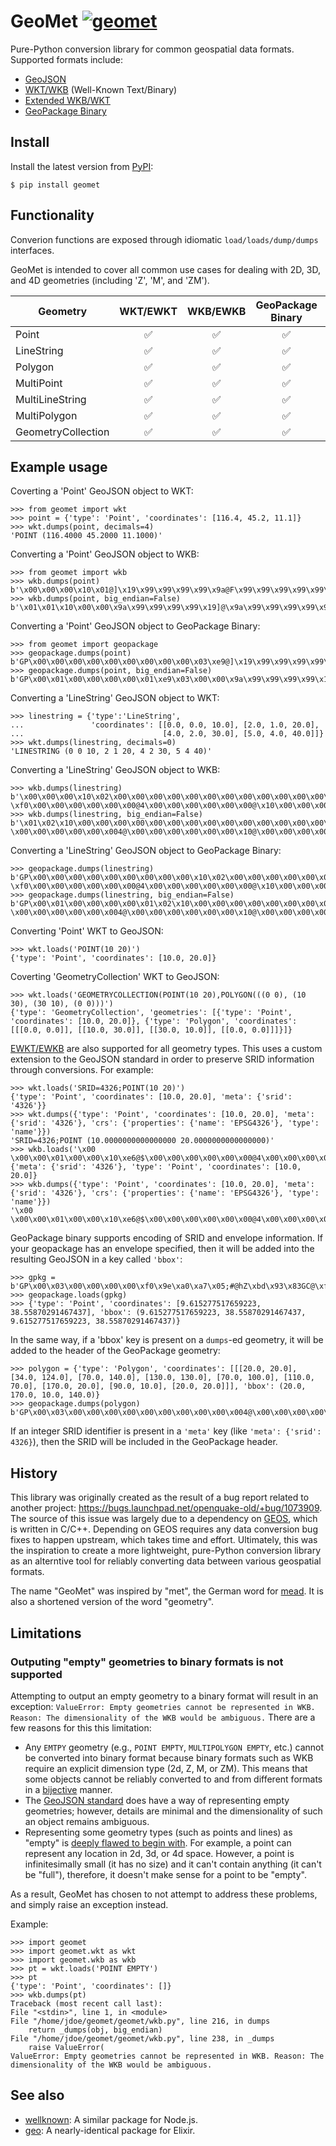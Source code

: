 # GeoMet [![geomet](https://circleci.com/gh/geomet/geomet.svg?style=shield)](https://app.circleci.com/pipelines/github/geomet)

Pure-Python conversion library for common geospatial data formats.
Supported formats include:
- [GeoJSON](http://www.geojson.org/geojson-spec.html)
- [WKT/WKB](http://en.wikipedia.org/wiki/Well-known_text) (Well-Known Text/Binary)
- [Extended WKB/WKT](https://postgis.net/docs/using_postgis_dbmanagement.html#EWKB_EWKT)
- [GeoPackage Binary](http://www.geopackage.org/spec/#gpb_format)


## Install

Install the latest version from [PyPI](https://pypi.org/project/geomet/):

    $ pip install geomet

## Functionality

Converion functions are exposed through idiomatic `load/loads/dump/dumps`
interfaces.

GeoMet is intended to cover all common use cases for dealing with 2D, 3D, and
4D geometries (including 'Z', 'M', and 'ZM').

| Geometry | WKT/EWKT | WKB/EWKB | GeoPackage Binary | EsriJSON |
| -------- | :------: | :------: | :---------------: | :------: |
| Point    | ✅ | ✅ | ✅| ✅ |
| LineString    | ✅ | ✅ | ✅| ✅ |
| Polygon    | ✅ | ✅ | ✅| ✅ |
| MultiPoint    | ✅ | ✅ | ✅| ✅ |
| MultiLineString    | ✅ | ✅ | ✅| ✅ |
| MultiPolygon    | ✅ | ✅ | ✅| ✅ |
| GeometryCollection    | ✅ | ✅ | ✅| ✅ |

## Example usage

Coverting a 'Point' GeoJSON object to WKT:

    >>> from geomet import wkt
    >>> point = {'type': 'Point', 'coordinates': [116.4, 45.2, 11.1]}
    >>> wkt.dumps(point, decimals=4)
    'POINT (116.4000 45.2000 11.1000)'

Converting a 'Point' GeoJSON object to WKB:

    >>> from geomet import wkb
    >>> wkb.dumps(point)
    b'\x00\x00\x00\x10\x01@]\x19\x99\x99\x99\x99\x9a@F\x99\x99\x99\x99\x99\x9a@&333333'
    >>> wkb.dumps(point, big_endian=False)
    b'\x01\x01\x10\x00\x00\x9a\x99\x99\x99\x99\x19]@\x9a\x99\x99\x99\x99\x99F@333333&@'

Converting a 'Point' GeoJSON object to GeoPackage Binary:

    >>> from geomet import geopackage
    >>> geopackage.dumps(point)
    b'GP\x00\x00\x00\x00\x00\x00\x00\x00\x00\x03\xe9@]\x19\x99\x99\x99\x99\x9a@F\x99\x99\x99\x99\x99\x9a@&333333'
    >>> geopackage.dumps(point, big_endian=False)
    b'GP\x00\x01\x00\x00\x00\x00\x01\xe9\x03\x00\x00\x9a\x99\x99\x99\x99\x19]@\x9a\x99\x99\x99\x99\x99F@333333&@'


Converting a 'LineString' GeoJSON object to WKT:

    >>> linestring = {'type':'LineString',
    ...               'coordinates': [[0.0, 0.0, 10.0], [2.0, 1.0, 20.0],
    ...                               [4.0, 2.0, 30.0], [5.0, 4.0, 40.0]]}
    >>> wkt.dumps(linestring, decimals=0)
    'LINESTRING (0 0 10, 2 1 20, 4 2 30, 5 4 40)'

Converting a 'LineString' GeoJSON object to WKB:

    >>> wkb.dumps(linestring)
    b'\x00\x00\x00\x10\x02\x00\x00\x00\x00\x00\x00\x00\x00\x00\x00\x00\x00\x00\x00\x00\x00@$\x00\x00\x00\x00\x00\x00@\x00\x00\x00\x00\x00\x00\x00?\xf0\x00\x00\x00\x00\x00\x00@4\x00\x00\x00\x00\x00\x00@\x10\x00\x00\x00\x00\x00\x00@\x00\x00\x00\x00\x00\x00\x00@>\x00\x00\x00\x00\x00\x00@\x14\x00\x00\x00\x00\x00\x00@\x10\x00\x00\x00\x00\x00\x00@D\x00\x00\x00\x00\x00\x00'
    >>> wkb.dumps(linestring, big_endian=False)
    b'\x01\x02\x10\x00\x00\x00\x00\x00\x00\x00\x00\x00\x00\x00\x00\x00\x00\x00\x00\x00\x00\x00\x00\x00\x00\x00\x00$@\x00\x00\x00\x00\x00\x00\x00@\x00\x00\x00\x00\x00\x00\xf0?\x00\x00\x00\x00\x00\x004@\x00\x00\x00\x00\x00\x00\x10@\x00\x00\x00\x00\x00\x00\x00@\x00\x00\x00\x00\x00\x00>@\x00\x00\x00\x00\x00\x00\x14@\x00\x00\x00\x00\x00\x00\x10@\x00\x00\x00\x00\x00\x00D@'

Converting a 'LineString' GeoJSON object to GeoPackage Binary:

    >>> geopackage.dumps(linestring)
    b'GP\x00\x00\x00\x00\x00\x00\x00\x00\x00\x10\x02\x00\x00\x00\x00\x00\x00\x00\x00\x00\x00\x00\x00\x00\x00\x00\x00@$\x00\x00\x00\x00\x00\x00@\x00\x00\x00\x00\x00\x00\x00?\xf0\x00\x00\x00\x00\x00\x00@4\x00\x00\x00\x00\x00\x00@\x10\x00\x00\x00\x00\x00\x00@\x00\x00\x00\x00\x00\x00\x00@>\x00\x00\x00\x00\x00\x00@\x14\x00\x00\x00\x00\x00\x00@\x10\x00\x00\x00\x00\x00\x00@D\x00\x00\x00\x00\x00\x00'
    >>> geopackage.dumps(linestring, big_endian=False)
    b'GP\x00\x01\x00\x00\x00\x00\x01\x02\x10\x00\x00\x00\x00\x00\x00\x00\x00\x00\x00\x00\x00\x00\x00\x00\x00\x00\x00\x00\x00\x00\x00\x00\x00$@\x00\x00\x00\x00\x00\x00\x00@\x00\x00\x00\x00\x00\x00\xf0?\x00\x00\x00\x00\x00\x004@\x00\x00\x00\x00\x00\x00\x10@\x00\x00\x00\x00\x00\x00\x00@\x00\x00\x00\x00\x00\x00>@\x00\x00\x00\x00\x00\x00\x14@\x00\x00\x00\x00\x00\x00\x10@\x00\x00\x00\x00\x00\x00D@'

Converting 'Point' WKT to GeoJSON:

    >>> wkt.loads('POINT(10 20)')
    {'type': 'Point', 'coordinates': [10.0, 20.0]}

Coverting 'GeometryCollection' WKT to GeoJSON:

    >>> wkt.loads('GEOMETRYCOLLECTION(POINT(10 20),POLYGON(((0 0), (10 30), (30 10), (0 0)))')
    {'type': 'GeometryCollection', 'geometries': [{'type': 'Point', 'coordinates': [10.0, 20.0]}, {'type': 'Polygon', 'coordinates': [[[0.0, 0.0]], [[10.0, 30.0]], [[30.0, 10.0]], [[0.0, 0.0]]]}]}

[EWKT/EWKB](http://postgis.net/documentation/manual-2.1/using_postgis_dbmanagement.html#EWKB_EWKT) 
are also supported for all geometry types. This uses a custom extension
to the GeoJSON standard in order to preserve SRID information through conversions.
For example:

    >>> wkt.loads('SRID=4326;POINT(10 20)')
    {'type': 'Point', 'coordinates': [10.0, 20.0], 'meta': {'srid': '4326'}}
    >>> wkt.dumps({'type': 'Point', 'coordinates': [10.0, 20.0], 'meta': {'srid': '4326'}, 'crs': {'properties': {'name': 'EPSG4326'}, 'type': 'name'}})
    'SRID=4326;POINT (10.0000000000000000 20.0000000000000000)'
    >>> wkb.loads('\x00 \x00\x00\x01\x00\x00\x10\xe6@$\x00\x00\x00\x00\x00\x00@4\x00\x00\x00\x00\x00\x00')
    {'meta': {'srid': '4326'}, 'type': 'Point', 'coordinates': [10.0, 20.0]}
    >>> wkb.dumps({'type': 'Point', 'coordinates': [10.0, 20.0], 'meta': {'srid': '4326'}, 'crs': {'properties': {'name': 'EPSG4326'}, 'type': 'name'}})
    '\x00 \x00\x00\x01\x00\x00\x10\xe6@$\x00\x00\x00\x00\x00\x00@4\x00\x00\x00\x00\x00\x00'

GeoPackage binary supports encoding of SRID and envelope information. If your geopackage
has an envelope specified, then it will be added into the resulting GeoJSON in a key 
called `'bbox'`:

    >>> gpkg = b'GP\x00\x03\x00\x00\x00\x00\xf0\x9e\xa0\xa7\x05;#@hZ\xbd\x93\x83GC@\xf0\x9e\xa0\xa7\x05;#@hZ\xbd\x93\x83GC@\x01\x01\x00\x00\x00\xf0\x9e\xa0\xa7\x05;#@hZ\xbd\x93\x83GC@'
    >>> geopackage.loads(gpkg)
    >>> {'type': 'Point', 'coordinates': [9.615277517659223, 38.55870291467437], 'bbox': (9.615277517659223, 38.55870291467437, 9.615277517659223, 38.55870291467437)}
    
In the same way, if a 'bbox' key is present on a `dumps`-ed geometry, it will be added to the 
header of the GeoPackage geometry:

    >>> polygon = {'type': 'Polygon', 'coordinates': [[[20.0, 20.0], [34.0, 124.0], [70.0, 140.0], [130.0, 130.0], [70.0, 100.0], [110.0, 70.0], [170.0, 20.0], [90.0, 10.0], [20.0, 20.0]]], 'bbox': (20.0, 170.0, 10.0, 140.0)}
    >>> geopackage.dumps(polygon)
    b'GP\x00\x03\x00\x00\x00\x00\x00\x00\x00\x00\x00\x004@\x00\x00\x00\x00\x00@e@\x00\x00\x00\x00\x00\x00$@\x00\x00\x00\x00\x00\x80a@\x00\x00\x00\x00\x03\x00\x00\x00\x01\x00\x00\x00\t@4\x00\x00\x00\x00\x00\x00@4\x00\x00\x00\x00\x00\x00@A\x00\x00\x00\x00\x00\x00@_\x00\x00\x00\x00\x00\x00@Q\x80\x00\x00\x00\x00\x00@a\x80\x00\x00\x00\x00\x00@`@\x00\x00\x00\x00\x00@`@\x00\x00\x00\x00\x00@Q\x80\x00\x00\x00\x00\x00@Y\x00\x00\x00\x00\x00\x00@[\x80\x00\x00\x00\x00\x00@Q\x80\x00\x00\x00\x00\x00@e@\x00\x00\x00\x00\x00@4\x00\x00\x00\x00\x00\x00@V\x80\x00\x00\x00\x00\x00@$\x00\x00\x00\x00\x00\x00@4\x00\x00\x00\x00\x00\x00@4\x00\x00\x00\x00\x00\x00'

If an integer SRID identifier is present in a `'meta'` key (like `'meta': {'srid': 4326}`), then the SRID will be included in the
GeoPackage header.

## History

This library was originally created as the result of a bug report related
to another project: https://bugs.launchpad.net/openquake-old/+bug/1073909.
The source of this issue was largely due to a dependency on
[GEOS](https://libgeos.org/), which is written in C/C++. Depending on GEOS
requires any data conversion bug fixes to happen upstream, which takes time
and effort. Ultimately, this was the inspiration to create a more
lightweight, pure-Python conversion library as an alterntive tool for
reliably converting data between various geospatial formats.

The name "GeoMet" was inspired by "met", the German word for
[mead](http://en.wikipedia.org/wiki/Mead). It is also a shortened version of
the word "geometry".

## Limitations

### Outputing "empty" geometries to binary formats is not supported

Attempting to output an empty geometry to a binary format will result in an exception: `ValueError: Empty geometries cannot be represented in WKB. Reason: The dimensionality of the WKB would be ambiguous.` There are a few reasons for this this limitation:
- Any `EMTPY` geometry (e.g., `POINT EMPTY`, `MULTIPOLYGON EMPTY`, etc.) cannot be converted into binary format because binary formats such as WKB require an explicit dimension type (2d, Z, M, or ZM). This means that some objects cannot be reliably converted to and from different formats in a [bijective](https://en.wikipedia.org/wiki/Bijection) manner.
- The [GeoJSON standard](https://www.rfc-editor.org/rfc/rfc7946) does have a way of representing empty geometries; however, details are minimal and the dimensionality of such an object remains ambiguous.
- Representing some geometry types (such as points and lines) as "empty" is [deeply flawed to begin with](http://aleph0.clarku.edu/~djoyce/elements/bookI/defI1.html). For example, a point can represent any location in 2d, 3d, or 4d space. However, a point is infinitesimally small (it has no size) and it can't contain anything (it can't be "full"), therefore, it doesn't make sense for a point to be "empty".

As a result, GeoMet has chosen to not attempt to address these problems, and
simply raise an exception instead.

Example:

    >>> import geomet
    >>> import geomet.wkt as wkt
    >>> import geomet.wkb as wkb
    >>> pt = wkt.loads('POINT EMPTY')
    >>> pt
    {'type': 'Point', 'coordinates': []}
    >>> wkb.dumps(pt)
    Traceback (most recent call last):
    File "<stdin>", line 1, in <module>
    File "/home/jdoe/geomet/geomet/wkb.py", line 216, in dumps
        return _dumps(obj, big_endian)
    File "/home/jdoe/geomet/geomet/wkb.py", line 238, in _dumps
        raise ValueError(
    ValueError: Empty geometries cannot be represented in WKB. Reason: The dimensionality of the WKB would be ambiguous.


## See also

- [wellknown](https://github.com/mapbox/wellknown): A similar package for Node.js.
- [geo](https://github.com/bryanjos/geo): A nearly-identical package for Elixir.
